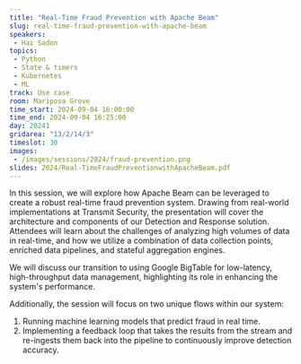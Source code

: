 ```yaml
---
title: "Real-Time Fraud Prevention with Apache Beam"
slug: real-time-fraud-prevention-with-apache-beam
speakers:
 - Hai Sadon
topics:
 - Python
 - State & timers
 - Kubernetes
 - ML
track: Use case
room: Mariposa Grove
time_start: 2024-09-04 16:00:00
time_end: 2024-09-04 16:25:00
day: 20241
gridarea: "13/2/14/3"
timeslot: 30
images:
 - /images/sessions/2024/fraud-prevention.png 
slides: 2024/Real-TimeFraudPreventionwithApacheBeam.pdf
---
```


In this session, we will explore how Apache Beam can be leveraged to create a robust real-time fraud prevention system. Drawing from real-world implementations at Transmit Security, the presentation will cover the architecture and components of our Detection and Response solution. Attendees will learn about the challenges of analyzing high volumes of data in real-time, and how we utilize a combination of data collection points, enriched data pipelines, and stateful aggregation engines.

We will discuss our transition to using Google BigTable for low-latency, high-throughput data management, highlighting its role in enhancing the system's performance. 

Additionally, the session will focus on two unique flows within our system:
1. Running machine learning models that predict fraud in real time.
2. Implementing a feedback loop that takes the results from the stream and re-ingests them back into the pipeline to continuously improve detection accuracy.